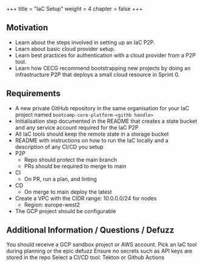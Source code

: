 +++
title = "IaC Setup"
weight = 4
chapter = false
+++

##  Motivation

* Learn about the steps involved in setting up an IaC P2P.
* Learn about basic cloud provider setup.
* Learn best practices for authentication with a cloud provider from a P2P tool.
* Learn how CECG recommend bootstrapping new projects by doing an infrastructure P2P that deploys a small cloud resource in Sprint 0.

## Requirements

* A new private GitHub repository in the same organisation for your IaC project named `bootcamp-core-platform-<githb handle>`
* Initialisation step documented in the README that creates a state bucket and any service account required for the IaC P2P
* All IaC tools should keep the remote state in a storage bucket
* README with instructions on how to run the IaC locally and a description of any CI/CD you setup
* P2P
    * Repo should protect the main branch
    * PRs should be required to merge to main
* CI 
    * On PR, run a plan, and linting
* CD 
    * On merge to main deploy the latest
* Create a VPC with the CIDR range: 10.0.0.0/24 for nodes
    * Region: europe-west2
* The GCP project should be configurable

## Additional Information / Questions / Defuzz

You should receive a GCP sandbox project or AWS account.
Pick an IaC tool during planning or the epic defuzz
Ensure no secrets such as API keys are stored in the repo
Select a CI/CD tool: Tekton or Github Actions